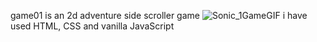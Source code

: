 game01 is an 2d adventure  side scroller game
![Sonic_1GameGIF](https://github.com/user-attachments/assets/a16ad034-da59-4b1b-9b32-d724051ce7c8)
i have used HTML, CSS and vanilla JavaScript
